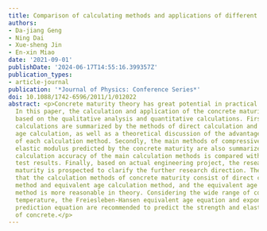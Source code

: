 ```yaml
---
title: Comparison of calculating methods and applications of different concrete maturity
authors:
- Da-jiang Geng
- Ning Dai
- Xue-sheng Jin
- En-xin Miao
date: '2021-09-01'
publishDate: '2024-06-17T14:55:16.399357Z'
publication_types:
- article-journal
publication: '*Journal of Physics: Conference Series*'
doi: 10.1088/1742-6596/2011/1/012022
abstract: <p>Concrete maturity theory has great potential in practical engineering.
  In this paper, the calculation and application of the concrete maturity are presented
  based on the qualitative analysis and quantitative calculations. Firstly, the maturity
  calculations are summarized by the methods of direct calculation and equivalent
  age calculation, as well as a theoretical discussion of the advantages and disadvantages
  of each calculation method. Secondly, the main methods of compressive strength and
  elastic modulus predicted by the concrete maturity are also summarized, and the
  calculation accuracy of the main calculation methods is compared with the published
  test results. Finally, based on actual engineering project, the research on concrete
  maturity is prospected to clarify the further research direction. The results show
  that the calculation methods of concrete maturity consist of direct calculation
  method and equivalent age calculation method, and the equivalent age calculation
  method is more reasonable in theory. Considering the wide range of construction
  temperature, the Freiesleben-Hansen equivalent age equation and exponential function
  prediction equation are recommended to predict the strength and elastic modulus
  of concrete.</p>
---
```

